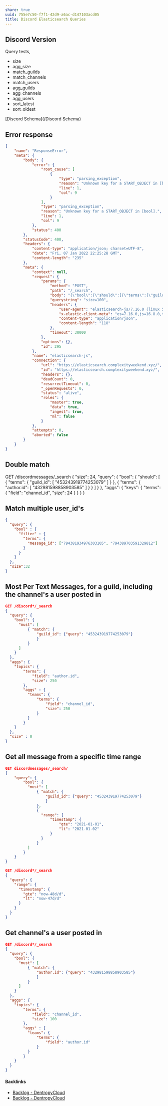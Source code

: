 ```yaml
---
share: true
uuid: 755e7c50-f7f1-42d9-a6ac-d147103acd05
title: Discord Elasticsearch Queries
---
```

## Discord Version

Query tests,

* size
* agg_size
* match_guilds
* match_channels
* match_users
* agg_guilds
* agg_channels
* agg_users
* sort_latest
* sort_oldest

[Discord Schema](/Discord Schema)

## Error response

``` json
{
    "name": "ResponseError",
    "meta": {
        "body": {
            "error": {
                "root_cause": [
                    {
                        "type": "parsing_exception",
                        "reason": "Unknown key for a START_OBJECT in [bool].",
                        "line": 1,
                        "col": 9
                    }
                ],
                "type": "parsing_exception",
                "reason": "Unknown key for a START_OBJECT in [bool].",
                "line": 1,
                "col": 9
            },
            "status": 400
        },
        "statusCode": 400,
        "headers": {
            "content-type": "application/json; charset=UTF-8",
            "date": "Fri, 07 Jan 2022 22:25:28 GMT",
            "content-length": "235"
        },
        "meta": {
            "context": null,
            "request": {
                "params": {
                    "method": "POST",
                    "path": "/_search",
                    "body": "{\"bool\":{\"should\":[{\"terms\":{\"guild_id\":[\"453243919774253079\"](/\"453243919774253079\")}},{\"terms\":{\"author.id\":[\"432981598858903585\"](/\"432981598858903585\")}}]}}",
                    "querystring": "size=100",
                    "headers": {
                        "user-agent": "elasticsearch-js/7.16.0 (linux 5.13.0-7620-generic-x64; Node.js v16.8.0)",
                        "x-elastic-client-meta": "es=7.16.0,js=16.8.0,t=7.16.0,hc=16.8.0",
                        "content-type": "application/json",
                        "content-length": "118"
                    },
                    "timeout": 30000
                },
                "options": {},
                "id": 295
            },
            "name": "elasticsearch-js",
            "connection": {
                "url": "https://elasticsearch.complexityweekend.xyz/",
                "id": "https://elasticsearch.complexityweekend.xyz/",
                "headers": {},
                "deadCount": 0,
                "resurrectTimeout": 0,
                "_openRequests": 0,
                "status": "alive",
                "roles": {
                    "master": true,
                    "data": true,
                    "ingest": true,
                    "ml": false
                }
            },
            "attempts": 0,
            "aborted": false
        }
    }
}
```

## Double match

GET /discordmessages/_search
{
    "size": 24,
    "query": {
        "bool": {
            "should": [
                {
                  "terms": {
                    "guild_id": [
                        "453243919774253079"
                    ]
                  }
                },
                {
                  "terms": {
                    "author.id": [
                        "432981598858903585"
                    ]
                  }
                }
            ]
        }
    },
    "aggs": {
        "keys": {
            "terms": {
                "field": "channel_id",
                "size": 24
            }
        }
    }
}

## Match multiple user_id's

``` json
{
  "query": {
    "bool" : {
      "filter" : {
        "terms": {
          "message_id": ["794381934976303105", "794389703591329812"]
        }
      }
    }
  },
  "size":32
}
```

## Most Per Text Messages, for a guild, including the channel's a user posted in

``` json
GET /discord*/_search
{
  "query": {
    "bool": {
      "must": [
          { "match": {
              "guild_id": {"query": "453243919774253079"}
              }
          }
      ]
    }
  },
  "aggs": {
    "topics": {
        "terms": {
            "field": "author.id",
            "size": 250
        },
        "aggs" : {
          "teams": {
              "terms": {
                  "field": "channel_id",
                  "size": 250
              }
          }
        }
    }
  },
  "size" : 0
}
```

## Get all message from a specific time range

``` json
GET discordmessages/_search/
{
    "query": {
        "bool": {
          "must": [
              { "match": {
                  "guild_id": {"query": "453243919774253079"}
                  }
              },
              { 
                "range": {
                    "timestamp": {
                        "gte": "2021-01-01",
                        "lt": "2021-01-02"
                    }
                }
              }
          ]
        }
    }
}
```

``` json
GET /discord*/_search
{
  "query": {
    "range": {
      "timestamp": {
        "gte": "now-48d/d",
        "lt": "now-47d/d"
      }
    }
  }
}
```
## Get channel's a user posted in

``` json
GET /discord*/_search
{
  "query": {
    "bool": {
      "must": [
          { "match": {
              "author.id": {"query": "432981598858903585"}
              }
          }
      ]
    }
  },
  "aggs": {
    "topics": {
        "terms": {
            "field": "channel_id",
            "size": 100
        },
        "aggs" : {
          "teams": {
              "terms": {
                  "field": "author.id"
              }
          }
        }
    }
  }
}
```




#### Backlinks

* [Backlog - DentropyCloud](/4e71511d-083c-4683-adb1-617be0f9f5be)
* [Backlog - DentropyCloud](/4e71511d-083c-4683-adb1-617be0f9f5be)